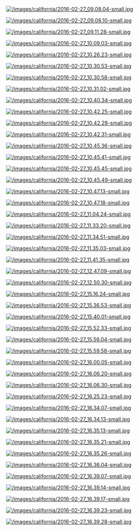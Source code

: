 
[![/images/california/2016-02-27_09.08.04-small.jpg](/images/california/2016-02-27_09.08.04-small.jpg)](/images/california/2016-02-27_09.08.04.jpg)

[![/images/california/2016-02-27_09.08.10-small.jpg](/images/california/2016-02-27_09.08.10-small.jpg)](/images/california/2016-02-27_09.08.10.jpg)

[![/images/california/2016-02-27_09.11.28-small.jpg](/images/california/2016-02-27_09.11.28-small.jpg)](/images/california/2016-02-27_09.11.28.jpg)

[![/images/california/2016-02-27_10.09.03-small.jpg](/images/california/2016-02-27_10.09.03-small.jpg)](/images/california/2016-02-27_10.09.03.jpg)

[![/images/california/2016-02-27_10.26.23-small.jpg](/images/california/2016-02-27_10.26.23-small.jpg)](/images/california/2016-02-27_10.26.23.jpg)

[![/images/california/2016-02-27_10.30.53-small.jpg](/images/california/2016-02-27_10.30.53-small.jpg)](/images/california/2016-02-27_10.30.53.jpg)

[![/images/california/2016-02-27_10.30.58-small.jpg](/images/california/2016-02-27_10.30.58-small.jpg)](/images/california/2016-02-27_10.30.58.jpg)

[![/images/california/2016-02-27_10.31.02-small.jpg](/images/california/2016-02-27_10.31.02-small.jpg)](/images/california/2016-02-27_10.31.02.jpg)

[![/images/california/2016-02-27_10.40.34-small.jpg](/images/california/2016-02-27_10.40.34-small.jpg)](/images/california/2016-02-27_10.40.34.jpg)

[![/images/california/2016-02-27_10.42.25-small.jpg](/images/california/2016-02-27_10.42.25-small.jpg)](/images/california/2016-02-27_10.42.25.jpg)

[![/images/california/2016-02-27_10.42.28-small.jpg](/images/california/2016-02-27_10.42.28-small.jpg)](/images/california/2016-02-27_10.42.28.jpg)

[![/images/california/2016-02-27_10.42.31-small.jpg](/images/california/2016-02-27_10.42.31-small.jpg)](/images/california/2016-02-27_10.42.31.jpg)

[![/images/california/2016-02-27_10.45.36-small.jpg](/images/california/2016-02-27_10.45.36-small.jpg)](/images/california/2016-02-27_10.45.36.jpg)

[![/images/california/2016-02-27_10.45.41-small.jpg](/images/california/2016-02-27_10.45.41-small.jpg)](/images/california/2016-02-27_10.45.41.jpg)

[![/images/california/2016-02-27_10.45.45-small.jpg](/images/california/2016-02-27_10.45.45-small.jpg)](/images/california/2016-02-27_10.45.45.jpg)

[![/images/california/2016-02-27_10.45.49-small.jpg](/images/california/2016-02-27_10.45.49-small.jpg)](/images/california/2016-02-27_10.45.49.jpg)

[![/images/california/2016-02-27_10.47.13-small.jpg](/images/california/2016-02-27_10.47.13-small.jpg)](/images/california/2016-02-27_10.47.13.jpg)

[![/images/california/2016-02-27_10.47.18-small.jpg](/images/california/2016-02-27_10.47.18-small.jpg)](/images/california/2016-02-27_10.47.18.jpg)

[![/images/california/2016-02-27_11.04.24-small.jpg](/images/california/2016-02-27_11.04.24-small.jpg)](/images/california/2016-02-27_11.04.24.jpg)

[![/images/california/2016-02-27_11.33.20-small.jpg](/images/california/2016-02-27_11.33.20-small.jpg)](/images/california/2016-02-27_11.33.20.jpg)

[![/images/california/2016-02-27_11.34.51-small.jpg](/images/california/2016-02-27_11.34.51-small.jpg)](/images/california/2016-02-27_11.34.51.jpg)

[![/images/california/2016-02-27_11.35.03-small.jpg](/images/california/2016-02-27_11.35.03-small.jpg)](/images/california/2016-02-27_11.35.03.jpg)

[![/images/california/2016-02-27_11.41.35-small.jpg](/images/california/2016-02-27_11.41.35-small.jpg)](/images/california/2016-02-27_11.41.35.jpg)

[![/images/california/2016-02-27_12.47.09-small.jpg](/images/california/2016-02-27_12.47.09-small.jpg)](/images/california/2016-02-27_12.47.09.jpg)

[![/images/california/2016-02-27_12.50.30-small.jpg](/images/california/2016-02-27_12.50.30-small.jpg)](/images/california/2016-02-27_12.50.30.jpg)

[![/images/california/2016-02-27_15.16.24-small.jpg](/images/california/2016-02-27_15.16.24-small.jpg)](/images/california/2016-02-27_15.16.24.jpg)

[![/images/california/2016-02-27_15.36.53-small.jpg](/images/california/2016-02-27_15.36.53-small.jpg)](/images/california/2016-02-27_15.36.53.jpg)

[![/images/california/2016-02-27_15.40.01-small.jpg](/images/california/2016-02-27_15.40.01-small.jpg)](/images/california/2016-02-27_15.40.01.jpg)

[![/images/california/2016-02-27_15.52.33-small.jpg](/images/california/2016-02-27_15.52.33-small.jpg)](/images/california/2016-02-27_15.52.33.jpg)

[![/images/california/2016-02-27_15.56.04-small.jpg](/images/california/2016-02-27_15.56.04-small.jpg)](/images/california/2016-02-27_15.56.04.jpg)

[![/images/california/2016-02-27_15.59.58-small.jpg](/images/california/2016-02-27_15.59.58-small.jpg)](/images/california/2016-02-27_15.59.58.jpg)

[![/images/california/2016-02-27_16.00.05-small.jpg](/images/california/2016-02-27_16.00.05-small.jpg)](/images/california/2016-02-27_16.00.05.jpg)

[![/images/california/2016-02-27_16.06.20-small.jpg](/images/california/2016-02-27_16.06.20-small.jpg)](/images/california/2016-02-27_16.06.20.jpg)

[![/images/california/2016-02-27_16.06.30-small.jpg](/images/california/2016-02-27_16.06.30-small.jpg)](/images/california/2016-02-27_16.06.30.jpg)

[![/images/california/2016-02-27_16.25.23-small.jpg](/images/california/2016-02-27_16.25.23-small.jpg)](/images/california/2016-02-27_16.25.23.jpg)

[![/images/california/2016-02-27_16.34.07-small.jpg](/images/california/2016-02-27_16.34.07-small.jpg)](/images/california/2016-02-27_16.34.07.jpg)

[![/images/california/2016-02-27_16.34.13-small.jpg](/images/california/2016-02-27_16.34.13-small.jpg)](/images/california/2016-02-27_16.34.13.jpg)

[![/images/california/2016-02-27_16.35.13-small.jpg](/images/california/2016-02-27_16.35.13-small.jpg)](/images/california/2016-02-27_16.35.13.jpg)

[![/images/california/2016-02-27_16.35.21-small.jpg](/images/california/2016-02-27_16.35.21-small.jpg)](/images/california/2016-02-27_16.35.21.jpg)

[![/images/california/2016-02-27_16.35.26-small.jpg](/images/california/2016-02-27_16.35.26-small.jpg)](/images/california/2016-02-27_16.35.26.jpg)

[![/images/california/2016-02-27_16.36.04-small.jpg](/images/california/2016-02-27_16.36.04-small.jpg)](/images/california/2016-02-27_16.36.04.jpg)

[![/images/california/2016-02-27_16.39.07-small.jpg](/images/california/2016-02-27_16.39.07-small.jpg)](/images/california/2016-02-27_16.39.07.jpg)

[![/images/california/2016-02-27_16.39.14-small.jpg](/images/california/2016-02-27_16.39.14-small.jpg)](/images/california/2016-02-27_16.39.14.jpg)

[![/images/california/2016-02-27_16.39.17-small.jpg](/images/california/2016-02-27_16.39.17-small.jpg)](/images/california/2016-02-27_16.39.17.jpg)

[![/images/california/2016-02-27_16.39.23-small.jpg](/images/california/2016-02-27_16.39.23-small.jpg)](/images/california/2016-02-27_16.39.23.jpg)

[![/images/california/2016-02-27_16.39.28-small.jpg](/images/california/2016-02-27_16.39.28-small.jpg)](/images/california/2016-02-27_16.39.28.jpg)
